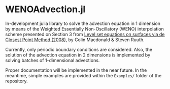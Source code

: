# WENOAdvection.jl

In-development julia library to solve the advection equation in 1 dimension by means of the Weighted Essentially Non-Oscillatory (WENO) interpolation scheme
presented on Section 3 from [Level set equations on surfaces via de Closest Point Method (2008)](https://link.springer.com/article/10.1007/s10915-008-9196-6), by Colin Macdonald & Steven Ruuth.

Currently, only periodic boundary conditions are considered. Also, the solution of the advection equation in 2 dimensions is implemented by solving batches of 1-dimensional advections.

Proper documentation will be implemented in the near future. In the meantime, simple examples are provided within the `Examples/` folder of the repository.

